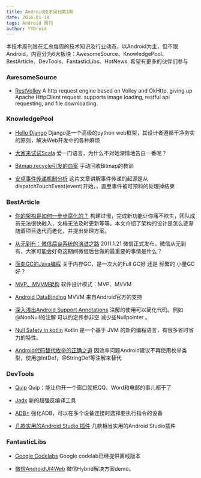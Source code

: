 ```yaml
---
title: Android技术周刊第1期
date: 2016-01-18
tags: Android 周刊
author: YYDroid
---
```

本技术周刊旨在汇总每周的技术知识及行业动态，以Android为主，但不限Android，内容分为6大板块：AwesomeSource、KnowledgePool、BestArticle、DevTools、FantasticLibs、HotNews. 希望有更多的伙伴们参与

<!-- more -->

### AwesomeSource
* [RestVolley](https://github.com/HujiangTechnology/RestVolley) A http request engine based on Volley and OkHttp, giving up Apache HttpClient request. supports image loading, restful api requesting, and file downloading.


### KnowledgePool

* [Hello Django](http://dannylee1991.github.io/2016/01/12/HelloDjango!/) Django是一个高级的python web框架，其设计者遵循干净务实的原则，解决Web开发中的各种麻烦

* [大家来试试Scala](http://mp.weixin.qq.com/s?__biz=MzI5NTAzNTMxMw==&mid=402654079&idx=1&sn=1ffb7ba1aeab8e2a785cabb8161f7bc0&scene=1&srcid=0119h6D3unxlDrhf6DQadgQh&from=groupmessage&isappinstalled=0#wechat_redirect) 爱一门语言，为什么不对她深情地告白一番呢？
 
* [Bitmap.recycle引发的血案](http://blog.csdn.net/eclipsexys/article/details/50581162)  手动回收Bitmap的教训

* [安卓事件传递机制分析](http://ohmerhe.com/2016/02/01/android_event_pass_parsing/)  这片文章讲解事件传递的起源是从dispatchTouchEvent(event)开始，，直至事件被可预料的处理掉结束

### BestArticle
* [你的架构是如何一步步腐化的？](http://www.21cto.com/article/75) 构建过慢，完成新功能让你痛不欲生，团队成员无法很快融入，文档无法及时更新等等。本文介绍了架构的设计是怎么逐渐随着项目迭代而老化，并提出处理方案。

* [从无到有：微信后台系统的演进之路](http://www.infoq.com/cn/articles/the-road-of-the-growth-weixin-background) 2011.1.21 微信正式发布。微信从无到有，大家可能会好奇这期间微信后台做的最重要的事情是什么？

* [面向GC的Java编程](http://coolshell.cn/articles/11541.html) 关于内存GC，是一次大的Full GC好 还是 频繁的 小量GC 好？

* [MVP、MVVM架构](https://github.com/konmik/konmik.github.io/wiki/Introduction-to-Model-View-Presenter-on-Android) 软件设计模式：MVP、MVVM

* [Android DataBinding](https://github.com/LyndonChin/MasteringAndroidDataBinding) MVVM 来自Android官方的支持

* [深入浅出Android Support Annotations](http://www.jcodecraeer.com/a/anzhuokaifa/androidkaifa/2015/0720/3208.html) 注解的使用可以简化代码。例如@NonNull的注解  可以约定传参非空  减少些Nullpointer 。

* [Null Safety in kotlin](https://kotlinlang.org/docs/reference/null-safety.html) Kotlin 是一个基于 JVM 的新的编程语言，有很多省时省力的特性。

* [Android代码替代枚举的正确之道](http://www.jianshu.com/p/f8ac84a3e3c1) 因效率问题Android建议不再使用枚举类型，使用@IntDef，@StringDef等注解来替代

### DevTools
* [Quip](https://hjdev.quip.com/chat/hjandroid-liao-tian) Quip：能让你开一个窗口就把QQ、Word和电邮的事儿都干了

* [Jadx](https://github.com/skylot/jadx) 新的超强反编译工具

* [ADB+](https://gist.github.com/race604/ecee9321b7ab30d59da0) 强化ADB，可以在多个设备连接时选择要执行指令的设备

* [几款实用的Android Studio 插件](http://www.jianshu.com/p/6f5f818afe4b?hmsr=toutiao.io&utm_medium=toutiao.io&utm_source=toutiao.io)  几款相当实用的Android Studio插件


### FantasticLibs

* [Google Codelabs](http://chinagdg.org/2016/01/google-offline-codelabs/) Google codelab已经提供离线版本

* [微信AndroidUI4Web](https://github.com/linfaxin/AndroidUI4Web) 微信Hybrid解决方案demo。
